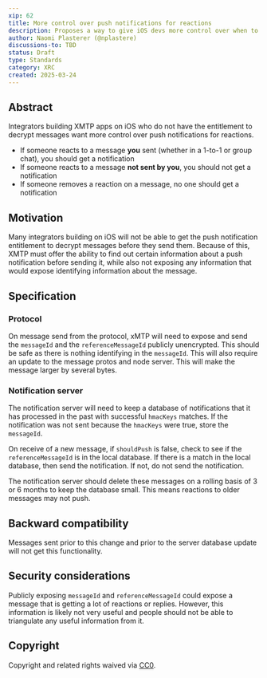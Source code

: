 ```yaml
---
xip: 62
title: More control over push notifications for reactions
description: Proposes a way to give iOS devs more control over when to send push notifications for reactions.
author: Naomi Plasterer (@nplastere)
discussions-to: TBD
status: Draft
type: Standards
category: XRC
created: 2025-03-24
---
```


## Abstract

Integrators building XMTP apps on iOS who do not have the entitlement to decrypt messages want more control over push notifications for reactions.

- If someone reacts to a message **you** sent (whether in a 1-to-1 or group chat), you should get a notification
- If someone reacts to a message **not sent by you**, you should not get a notification
- If someone removes a reaction on a message, no one should get a notification

## Motivation

Many integrators building on iOS will not be able to get the push notification entitlement to decrypt messages before they send them. Because of this, XMTP must offer the ability to find out certain information about a push notification before sending it, while also not exposing any information that would expose identifying information about the message.

## Specification

### Protocol

On message send from the protocol, xMTP will need to expose and send the `messageId` and the `referenceMessageId` publicly unencrypted. This should be safe as there is nothing identifying in the `messageId`. This will also require an update to the message protos and node server. This will make the message larger by several bytes.

### Notification server

The notification server will need to keep a database of notifications that it has processed in the past with successful `hmacKeys` matches. If the notification was not sent because the `hmacKeys` were true, store the `messageId`. 

On receive of a new message, if `shouldPush` is false, check to see if the `referenceMessageId` is in the local database. If there is a match in the local database, then send the notification. If not, do not send the notification.

The notification server should delete these messages on a rolling basis of 3 or 6 months to keep the database small. This means reactions to older messages may not push. 

## Backward compatibility

Messages sent prior to this change and prior to the server database update will not get this functionality.

## Security considerations

Publicly exposing `messageId` and `referenceMessageId` could expose a message that is getting a lot of reactions or replies. However, this information is likely not very useful and people should not be able to triangulate any useful information from it.

## Copyright

Copyright and related rights waived via [CC0](https://creativecommons.org/publicdomain/zero/1.0/).
